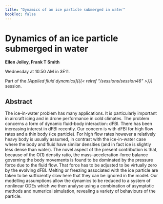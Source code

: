 ```yaml
---
title: "Dynamics of an ice particle submerged in water"
bookToc: false
---
```


# Dynamics of an ice particle submerged in water

**Ellen Jolley, Frank T Smith**

Wednesday at 10:50 AM in 3E11.

Part of the *[Applied fluid dynamics]({{< relref "/sessions/session46" >}})* session.

## Abstract

The ice-in-water problem has many applications. It is particularly important in aircraft icing and in drone performance in cold climates. The problem concerns a form of dynamic fluid-body interaction: dFBI. There has been increasing interest in dFBI recently. Our concern is with dFBI for high flow rates and a thin body (ice particle). For high flow rates however a relatively heavy body is usually assumed, in contrast with the ice-in-water case where the body and fluid have similar densities (and in fact ice is slightly less dense than water). The novel aspect of the present contribution is that, because of the O(1) density ratio, the mass-acceleration-force balance governing the body movements is found to be dominated by the pressure force due to the fluid flow. That force has to be adjusted to be virtually zero by the evolving dFBI. Melting or freezing associated with the ice particle are taken to be sufficiently slow here that they can be ignored in the model. Our modelling assumptions allow the dynamics to be reduced to a system of nonlinear ODEs which we then analyse using a combination of asymptotic methods and numerical simulation, revealing a variety of behaviours of the particle.



